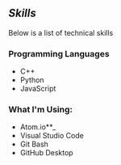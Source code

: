 ## _**Skills**_
Below is a list of technical skills

### **Programming Languages**
- C++
- Python
- JavaScript

### **What I'm Using:**
- Atom.io**_
- Visual Studio Code
- Git Bash
- GitHub Desktop
